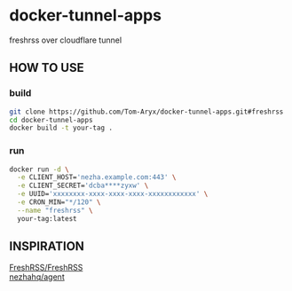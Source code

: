 # docker-tunnel-apps

freshrss over cloudflare tunnel

## HOW TO USE

### build

```bash
git clone https://github.com/Tom-Aryx/docker-tunnel-apps.git#freshrss
cd docker-tunnel-apps
docker build -t your-tag .
```

### run

```bash
docker run -d \
  -e CLIENT_HOST='nezha.example.com:443' \
  -e CLIENT_SECRET='dcba****zyxw' \
  -e UUID='xxxxxxxx-xxxx-xxxx-xxxx-xxxxxxxxxxxx' \
  -e CRON_MIN="*/120" \
  --name "freshrss" \
  your-tag:latest
```

## INSPIRATION

[FreshRSS/FreshRSS](https://github.com/FreshRSS/FreshRSS)  
[nezhahq/agent](https://github.com/nezhahq/agent)  

